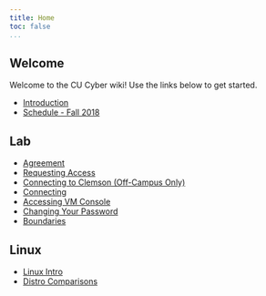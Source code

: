 ```yaml
---
title: Home
toc: false
...
```


## Welcome
Welcome to the CU Cyber wiki! Use the links below to get started.

* [Introduction](intro/introduction)
* [Schedule - Fall 2018](schedule/2018-fall)

## Lab

* [Agreement](lab/agreement)
* [Requesting Access](lab/requesting-access)
* [Connecting to Clemson (Off-Campus Only)](lab/connecting-clemson)
* [Connecting](lab/connecting)
* [Accessing VM Console](lab/console)
* [Changing Your Password](lab/changing-password)
* [Boundaries](lab/boundaries)

## Linux

* [Linux Intro](linux/linux-intro)
* [Distro Comparisons](linux/distro-comparisons)
